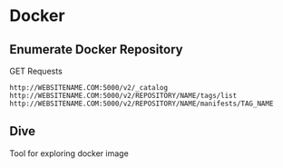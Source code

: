 # Docker

## Enumerate Docker Repository

GET Requests

```
http://WEBSITENAME.COM:5000/v2/_catalog
http://WEBSITENAME.COM:5000/v2/REPOSITORY/NAME/tags/list
http://WEBSITENAME.COM:5000/v2/REPOSITORY/NAME/manifests/TAG_NAME
```

## Dive 

Tool for exploring docker image
